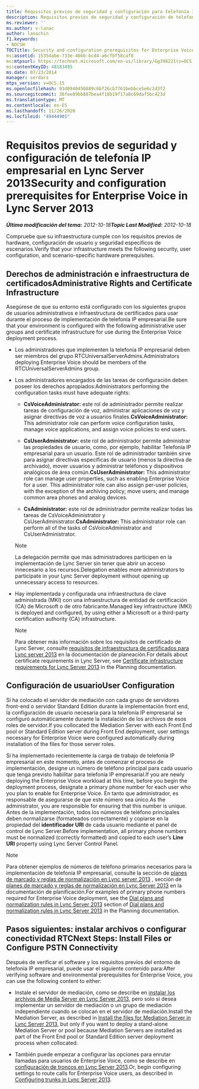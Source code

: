 ```yaml
---
title: Requisitos previos de seguridad y configuración para telefonía IP empresarial
description: Requisitos previos de seguridad y configuración de telefonía IP empresarial.
ms.reviewer: ''
ms.author: v-lanac
author: lanachin
f1.keywords:
- NOCSH
TOCTitle: Security and configuration prerequisites for Enterprise Voice
ms:assetid: 15354abe-733e-466b-bcd4-a6cfbf58caf8
ms:mtpsurl: https://technet.microsoft.com/en-us/library/Gg398221(v=OCS.15)
ms:contentKeyID: 48183495
ms.date: 07/23/2014
manager: serdars
mtps_version: v=OCS.15
ms.openlocfilehash: 03d0940450889c6bf26cb7761bebbce5e6c2d3f2
ms.sourcegitcommit: 36fee89bb887bea4f18b19f17a8c69daf5bc423d
ms.translationtype: MT
ms.contentlocale: es-ES
ms.lasthandoff: 11/26/2020
ms.locfileid: "49444901"
---
```

# <a name="security-and-configuration-prerequisites-for-enterprise-voice-in-lync-server-2013"></a><span data-ttu-id="419e5-103">Requisitos previos de seguridad y configuración de telefonía IP empresarial en Lync Server 2013</span><span class="sxs-lookup"><span data-stu-id="419e5-103">Security and configuration prerequisites for Enterprise Voice in Lync Server 2013</span></span>

<div data-xmlns="http://www.w3.org/1999/xhtml">

<div class="topic" data-xmlns="http://www.w3.org/1999/xhtml" data-msxsl="urn:schemas-microsoft-com:xslt" data-cs="https://msdn.microsoft.com/">

<div data-asp="https://msdn2.microsoft.com/asp">



</div>

<div id="mainSection">

<div id="mainBody"><span data-ttu-id="419e5-104">

<span> </span></span><span class="sxs-lookup"><span data-stu-id="419e5-104">

<span> </span></span></span>

<span data-ttu-id="419e5-105">_**Última modificación del tema:** 2012-10-18_</span><span class="sxs-lookup"><span data-stu-id="419e5-105">_**Topic Last Modified:** 2012-10-18_</span></span>

<span data-ttu-id="419e5-106">Compruebe que su infraestructura cumple con los requisitos previos de hardware, configuración de usuario y seguridad específicos de escenarios.</span><span class="sxs-lookup"><span data-stu-id="419e5-106">Verify that your infrastructure meets the following security, user configuration, and scenario-specific hardware prerequisites.</span></span>

<div>

## <a name="administrative-rights-and-certificate-infrastructure"></a><span data-ttu-id="419e5-107">Derechos de administración e infraestructura de certificados</span><span class="sxs-lookup"><span data-stu-id="419e5-107">Administrative Rights and Certificate Infrastructure</span></span>

<span data-ttu-id="419e5-108">Asegúrese de que su entorno está configurado con los siguientes grupos de usuarios administrativos e infraestructura de certificados para usar durante el proceso de implementación de telefonía IP empresarial.</span><span class="sxs-lookup"><span data-stu-id="419e5-108">Be sure that your environment is configured with the following administrative user groups and certificate infrastructure for use during the Enterprise Voice deployment process.</span></span>

  - <span data-ttu-id="419e5-109">Los administradores que implementen la telefonía IP empresarial deben ser miembros del grupo RTCUniversalServerAdmins.</span><span class="sxs-lookup"><span data-stu-id="419e5-109">Administrators deploying Enterprise Voice should be members of the RTCUniversalServerAdmins group.</span></span>

  - <span data-ttu-id="419e5-110">Los administradores encargados de las tareas de configuración deben poseer los derechos apropiados:</span><span class="sxs-lookup"><span data-stu-id="419e5-110">Administrators performing the configuration tasks must have adequate rights:</span></span>
    
      - <span data-ttu-id="419e5-111">**CsVoiceAdministrator:** este rol de administrador permite realizar tareas de configuración de voz, administrar aplicaciones de voz y asignar directivas de voz a usuarios finales.</span><span class="sxs-lookup"><span data-stu-id="419e5-111">**CsVoiceAdministrator:** This administrator role can perform voice configuration tasks, manage voice applications, and assign voice policies to end users.</span></span>
    
      - <span data-ttu-id="419e5-p101">**CsUserAdministrator:** este rol de administrador permite administrar las propiedades de usuario, como, por ejemplo, habilitar Telefonía IP empresarial para un usuario. Este rol de administrador también sirve para asignar directivas específicas de usuario (menos la directiva de archivado), mover usuarios y administrar teléfonos y dispositivos analógicos de área común.</span><span class="sxs-lookup"><span data-stu-id="419e5-p101">**CsUserAdministrator:** This administrator role can manage user properties, such as enabling Enterprise Voice for a user. This administrator role can also assign per-user policies, with the exception of the archiving policy; move users; and manage common area phones and analog devices.</span></span>
    
      - <span data-ttu-id="419e5-114">**CsAdministrator:** este rol de administrador permite realizar todas las tareas de CsVoiceAdministrator y CsUserAdministrator.</span><span class="sxs-lookup"><span data-stu-id="419e5-114">**CsAdministrator:** This administrator role can perform all of the tasks of CsVoiceAdministrator and CsUserAdministrator.</span></span>
    
    <div>
    

    > [!NOTE]
    > <span data-ttu-id="419e5-115">La delegación permite que más administradores participen en la implementación de Lync Server sin tener que abrir un acceso innecesario a los recursos.</span><span class="sxs-lookup"><span data-stu-id="419e5-115">Delegation enables more administrators to participate in your Lync Server deployment without opening up unnecessary access to resources.</span></span>

    
    </div>

  - <span data-ttu-id="419e5-116">Hay implementada y configurada una infraestructura de clave administrada (MKI) con una infraestructura de entidad de certificación (CA) de Microsoft o de otro fabricante.</span><span class="sxs-lookup"><span data-stu-id="419e5-116">Managed key infrastructure (MKI) is deployed and configured, by using either a Microsoft or a third-party certification authority (CA) infrastructure.</span></span>
    
    <div>
    

    > [!NOTE]
    > <span data-ttu-id="419e5-117">Para obtener más información sobre los requisitos de certificado de Lync Server, consulte <A href="lync-server-2013-certificate-infrastructure-requirements.md">requisitos de infraestructura de certificados para Lync server 2013</A> en la documentación de planeación.</span><span class="sxs-lookup"><span data-stu-id="419e5-117">For details about certificate requirements in Lync Server, see <A href="lync-server-2013-certificate-infrastructure-requirements.md">Certificate infrastructure requirements for Lync Server 2013</A> in the Planning documentation.</span></span>

    
    </div>

</div>

<div>

## <a name="user-configuration"></a><span data-ttu-id="419e5-118">Configuración de usuario</span><span class="sxs-lookup"><span data-stu-id="419e5-118">User Configuration</span></span>

<span data-ttu-id="419e5-119">Si ha colocado el servidor de mediación con cada grupo de servidores front-end o servidor Standard Edition durante la implementación front end, la configuración de usuario necesaria para la telefonía IP empresarial se configuró automáticamente durante la instalación de los archivos de esos roles de servidor.</span><span class="sxs-lookup"><span data-stu-id="419e5-119">If you collocated the Mediation Server with each Front End pool or Standard Edition server during Front End deployment, user settings necessary for Enterprise Voice were configured automatically during installation of the files for those server roles.</span></span>

<span data-ttu-id="419e5-120">Si ha implementado recientemente la carga de trabajo de telefonía IP empresarial en este momento, antes de comenzar el proceso de implementación, designe un número de teléfono principal para cada usuario que tenga previsto habilitar para telefonía IP empresarial.</span><span class="sxs-lookup"><span data-stu-id="419e5-120">If you are newly deploying the Enterprise Voice workload at this time, before you begin the deployment process, designate a primary phone number for each user who you plan to enable for Enterprise Voice.</span></span> <span data-ttu-id="419e5-121">En tanto que administrador, es responsable de asegurarse de que este número sea único.</span><span class="sxs-lookup"><span data-stu-id="419e5-121">As the administrator, you are responsible for ensuring that this number is unique.</span></span> <span data-ttu-id="419e5-122">Antes de la implementación, todos los números de teléfono principales deben normalizarse (formateados correctamente) y copiarse en la propiedad del **identificador URI** de cada usuario mediante el panel de control de Lync Server.</span><span class="sxs-lookup"><span data-stu-id="419e5-122">Before implementation, all primary phone numbers must be normalized (correctly formatted) and copied to each user’s **Line URI** property using Lync Server Control Panel.</span></span>

<div>


> [!NOTE]
> <span data-ttu-id="419e5-123">Para obtener ejemplos de números de teléfono primarios necesarios para la implementación de telefonía IP empresarial, consulte la sección de <A href="lync-server-2013-dial-plans-and-normalization-rules.md">planes de marcado y reglas de normalización en Lync server 2013</A> , sección de <A href="lync-server-2013-dial-plans-and-normalization-rules.md">planes de marcado y reglas de normalización en Lync Server 2013</A> en la documentación de planificación.</span><span class="sxs-lookup"><span data-stu-id="419e5-123">For examples of primary phone numbers required for Enterprise Voice deployment, see the <A href="lync-server-2013-dial-plans-and-normalization-rules.md">Dial plans and normalization rules in Lync Server 2013</A> section of <A href="lync-server-2013-dial-plans-and-normalization-rules.md">Dial plans and normalization rules in Lync Server 2013</A> in the Planning documentation.</span></span>



</div>

</div>

<div>

## <a name="next-steps-install-files-or-configure-pstn-connectivity"></a><span data-ttu-id="419e5-124">Pasos siguientes: instalar archivos o configurar conectividad RTC</span><span class="sxs-lookup"><span data-stu-id="419e5-124">Next Steps: Install Files or Configure PSTN Connectivity</span></span>

<span data-ttu-id="419e5-125">Después de verificar el software y los requisitos previos del entorno de telefonía IP empresarial, puede usar el siguiente contenido para:</span><span class="sxs-lookup"><span data-stu-id="419e5-125">After verifying software and environmental prerequisites for Enterprise Voice, you can use the following content to either:</span></span>

  - <span data-ttu-id="419e5-126">Instale el servidor de mediación, como se describe en [instalar los archivos de Media Server en Lync Server 2013](lync-server-2013-install-the-files-for-mediation-server.md), pero solo si desea implementar un servidor de mediación o un grupo de mediación independiente cuando se colocan en el servidor de mediación.</span><span class="sxs-lookup"><span data-stu-id="419e5-126">Install the Mediation Server, as described in [Install the files for Mediation Server in Lync Server 2013](lync-server-2013-install-the-files-for-mediation-server.md), but only if you want to deploy a stand-alone Mediation Server or pool because Mediation Servers are installed as part of the Front End pool or Standard Edition server deployment process when collocated.</span></span>

  - <span data-ttu-id="419e5-127">También puede empezar a configurar las opciones para enrutar llamadas para usuarios de Enterprise Voice, como se describe en [configuración de troncos en Lync Server 2013](lync-server-2013-configuring-trunks.md).</span><span class="sxs-lookup"><span data-stu-id="419e5-127">Or, begin configuring settings to route calls for Enterprise Voice users, as described in [Configuring trunks in Lync Server 2013](lync-server-2013-configuring-trunks.md).</span></span>

<span data-ttu-id="419e5-128"></div>

</div>

<span> </span>

</div>

</div>

</span><span class="sxs-lookup"><span data-stu-id="419e5-128"></div>

</div>

<span> </span>

</div>

</div>

</span></span></div>

